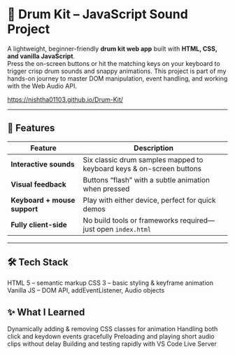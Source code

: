 # 🥁 Drum Kit – JavaScript Sound Project

A lightweight, beginner-friendly **drum kit web app** built with **HTML, CSS, and vanilla JavaScript**.  
Press the on-screen buttons or hit the matching keys on your keyboard to trigger crisp drum sounds and snappy animations. This project is part of my hands-on journey to master DOM manipulation, event handling, and working with the Web Audio API.

https://nishtha01103.github.io/Drum-Kit/

---

## 🎯 Features

| Feature | Description |
|---------|-------------|
| **Interactive sounds** | Six classic drum samples mapped to keyboard keys & on-screen buttons |
| **Visual feedback** | Buttons “flash” with a subtle animation when pressed |
| **Keyboard + mouse support** | Play with either device, perfect for quick demos |
| **Fully client-side** | No build tools or frameworks required—just open `index.html` |

---
## 🛠️ Tech Stack
HTML 5 – semantic markup
CSS 3 – basic styling & keyframe animation
Vanilla JS – DOM API, addEventListener, Audio objects

## ✨ What I Learned
Dynamically adding & removing CSS classes for animation
Handling both click and keydown events gracefully
Preloading and playing short audio clips without delay
Building and testing rapidly with VS Code Live Server

